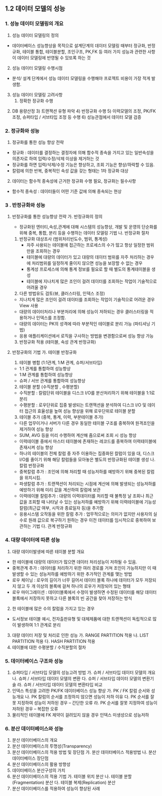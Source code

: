 ## 1.2 데이터 모델의 성능

### 1. 성능 데이터 모델링의 개요
 1. 성능 데이터 모델링의 정의
   - 데이터베이스 성능향상을 목적으로 설계단계의 데이터 모델링 때부터 정규화, 반정규화, 테이블 통합, 테이블분할, 조인구조, PK,FK 등 여러 가지 성능과 관련한 사항이 데이터 모델링에 반영될 수 있또록 하는 것
 2. 성능 데이터 모델링 수행시점
  - 분석/ 설계 단계에서 성능 데이터 모델링을 수행해야 프로젝트 비용이 가장 적게 발생함. 
 3. 성능 데이터 모델링 고려사항
    1) 정확한 정규화 수행
2) DB 용량산정
    3) 트랜잭션 유형 파악
    4) 반정규화 수행
    5) 이력모델의 조정, PK/FK 조정, 슈퍼타입 / 서브타입 조정 등 수행
    6) 성능관점에서 데이터 모델 검증
### 2. 정규화와 성능
 1. 정규화를 통한 성능 향상 전략
   - 정규화 : 데이터를 결정하는 결정자에 의해 함수적 종속을 가지고 있는 일반속성을 의존자로 하여 입력/수정/삭제 이상을 제거하는 것
   - 정규화를 하면 입력/삭제/수정 기능은 향상하고, 조회 기능은 향상/하락할 수 있음.
   - 칼럼에 의한 반복, 중복적인 속성 값을 갖는 형태는 1차 정규화 대상
 2. 데이터는 함수적 종속성에 근거한 정규화 수행 필요, 정규화는 필수사항
   - 함수적 종속성 : 데이터들이 어떤 기준 값에 의해 종속되는 현상  

### 3 . 반정규화와 성능
 1. 반정규화를 통한 성능향상 전략
  가. 반정규화의 정의
    - 정규화된 엔터티,속성,관계에 대해 시스템의 성능향상, 개발 및 운영의 단순화를 위해 중복, 통합, 분리 등을 수행하는 데이터 모델링 기법
 나. 반정규화 절차
    1) 반정규화 대상조사 (범위처리빈도수, 범위, 통계성)
       - 자주 사용되는 테이블에 접근하는 프로세스의 수가 많고 항상 일정한 범위만을 조회하는 경우
       - 테이블에 대량의 데이터가 있고 대량의 데이터 범위를 자주 처리하는 경우에 처리범위를 일정하게 줄이지 않으면 성능을 보장할 수 없는 경우
       - 통계성 프로세스에 의해 통계 정보를 필요로 할 때 별도의 통계테이블을 생성
       - 테이블에 지나치게 많은 조인이 걸려 데이터를 조회하는 작업이 기술적으로 어려울 경우 
    2) 다른 방법유도 검토(뷰, 클러스터링, 인덱스 조정)
    - 지나치게 많은 조인이 걸려 데이터를 조회하는 작업이 기술적으로 어려운 경우 View 사용
    - 대량의 데이터처리나 부분처리에 의해 성능이 저하되는 경우 클러스터링을 적용하거나 인덱스를 조정함.
    - 대량의 데이터는 PK의 성격에 따라 부분적인 테이블로 분리 가능 (파티셔닝 기법)
    - 응용 애플리케이션에서 로직을 구사하는 방법을 변경함으로써 성능 향상 가능 
    3) 반정규화 적용 (테이블, 속성  관계 반정규화)  
   
 2. 반정규화의 기법 
  가. 테이블 반정규화
     1) 테이블 병합 (1:1관계, 1:M 관계, 슈퍼/서브타입)
       - 1:1 관계를 통합하여 성능향상
       - 1:M 관계를 통합하여 성능향상
       - 슈퍼 / 서브 관계를 통합하여 성능향상
     2) 테이블 분할 (수직분할 , 수평분할)
       - 수직분할 : 칼럼단위 테이블을 디스크 I/O를 분산처리하기 위해 테이블을 1:1로 분리
       - 수평분할 : 로우단위로 집중 발생되는 트랜잭션을 분석하여 디스크 I/O 및 데이터 접근의 효율성을 높여 성능 향상을 위해 로우단위로 테이블 분할
     3) 테이블 추가 (중복, 통계, 이력, 부분테이블 추가)
       - 다른 업무이거나 서버가 다른 경우 동일한 테이블 구조를 중복하여 원격조인을 제거하여 성능 향상
       - SUM, AVG 등을 미리 수행하여 계산해 줌으로써 조회 시 성능 향상
       - 이력테이블 중에서 마스터 테이블에 존재하는 레코드를 중복하여 이력테이블에 존재시켜 성능 향상
       - 하나의 테이블의 전체 칼럼 중 자주 이용하는 집중화된 칼럼이 있을 대, 디스크 I/O를 줄이기 위해 해당 칼럼들을 모아놓은 별도의 반정규화된 테이블 생성
  나. 칼럼 반정규화
       - 중복칼럼 추가 : 조인에 의해 처리할 때 성능저하를 예방하기 위해 중복된 칼럼을 위치시킴.
       - 파생칼럼 추가 : 트랜잭션이 처리되는 시점에 계산에 의해 발생되는 성능저하를 예방하기 위해 미리 값을 계산하여 칼럼에 보관
       - 이력테이블 칼럼추가 : 대량의 이력데이터를 처리할 때 불특정 날 조회나 최근 값을 조회할 때 나타날 수 있는 성능저하를 예방하기 위해 이력테이블에 기능성 칼럼(최근값 여부, 시작과 종료일자 등)을 추가함
       - 응용시스템 오작동을 위한 칼럼 추가 : 업무적으로는 의미가 없지만 사용자의 실수로 원래 값으로 복구하기 원하는 경우 이전 데이터를 임시적으로 중복하여 보관하는 기법
  다. 관계 반정규화
          
        
 ### 4. 대량 데이터에 따른 성능
 1. 대량 데이터발생에 따른 테이블 분할 개요
   - 한 테이블에 대량의 데이터가 많으면 데이터 처리성능이 저하될 수 있음.
   - 중복관계 추가 : 데이터를 처리하기 위한 여러 경로를 거쳐 조인이 가능하지만 이 때 발생할 수 있는 성능저하를 예방하기 위한 추가적인 관계를 맺는 방법
   - 로우 체이닝 : 로우의 길이가 너무 길어서 데이터 블록 하나에 데이터가 모두 저장되지 않고 두 개 이상의 블록에 걸쳐 하나의 로우가 저장되어 있는 형태
   - 로우 마이그레이션 : 데이터블록에서 수정이 발생하면 수정된 데이터를 해당 데이터 블록에서 저장하지 못하고 다른 블록의 빈 공간을 찾아 저장하는 방식 
 2. 한 테이블에 많은 수의 칼럼을 가지고 있는 경우
   - 도서정보 테이블 예시, 전자출판유형 및 대체제품에 대한 트랜잭션이 독립적으로 많이 발생하여 1:1 관계로 분리
 3. 대량 데이터 저장 및 처리로 인한 성능
  가. RANGE PARTITION 적용
  나. LIST PARTITION 적용
  다. HASH PARTITION 적용
 4. 테이블에 대한 수평분할 / 수직분할의 절차
### 5. 데이터베이스 구조와 성능
 1. 슈퍼타입 / 서브타입 모델의 성능고려 방법
  가. 슈퍼 / 서브타입 데이터 모델의 개요
  나. 슈퍼 / 서브타입 데이터 모델의 변환
  다. 슈퍼 / 서브타입 데이터 모델의 변환기술
  라. 슈퍼 / 서브타입 데이터 모델의 변환타입 비교
 2. 인덱스 특성을 고려한 PK/FK 데이터베이스 성능 향상
  가. PK / FK 칼럼 순서와 성능개요
  나. PK 칼럼의 순서를 조정하지 않으면 성능이 저하 이유
  다. PK 순서를 잘못 지정하여 성능이 저하된 경우 – 간단한 오류
  라. PK 순서를 잘못 지정하여 성능이 저하된 경우 – 복잡한 오류
 3. 물리적인 테이블에 FK 제약이 걸려있지 않을 경우 인덱스 미생성으로 성능저하

### 6. 분산 데이터베이스와 성능
 1. 분산 데이터베이스의 개요
 2. 분산 데이터베이스의 투명성(Transparency)
 3. 분산 데이터베이스의 적용 방법 및 장단점
  가. 분산 데이터베이스 적용방법
  나. 분산 데이터베이스 장단점
 4. 분산 데이터베이스의 활용 방향성
 5. 데이터베이스 분산구성의 가치
 6. 분산 데이터베이스의 적용 기법
  가. 테이블 위치 분산
  나. 테이블 분할(Fragmentation) 분산
  다. 테이블 복제(Replication) 분산
 7. 분산 데이터베이스를 적용하여 성능이 향상된 사례